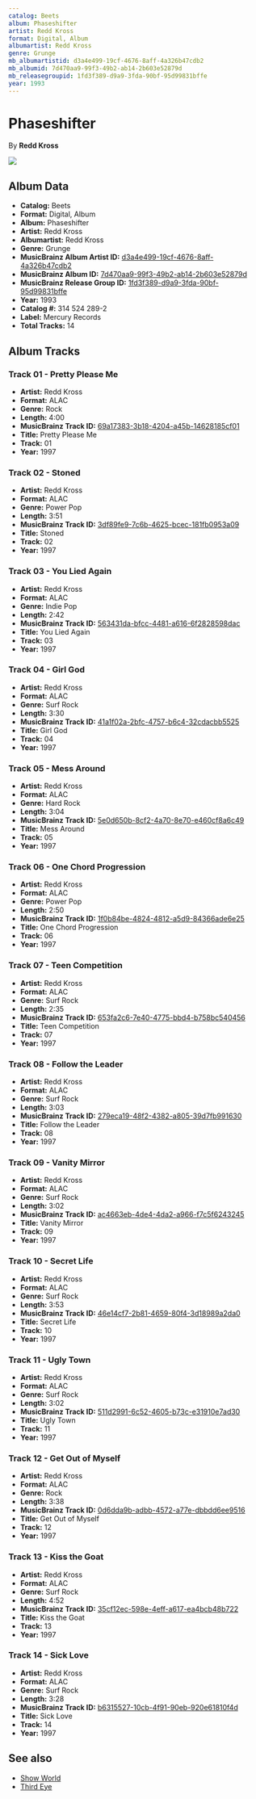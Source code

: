 ```yaml
---
catalog: Beets
album: Phaseshifter
artist: Redd Kross
format: Digital, Album
albumartist: Redd Kross
genre: Grunge
mb_albumartistid: d3a4e499-19cf-4676-8aff-4a326b47cdb2
mb_albumid: 7d470aa9-99f3-49b2-ab14-2b603e52879d
mb_releasegroupid: 1fd3f389-d9a9-3fda-90bf-95d99831bffe
year: 1993
---
```


# Phaseshifter

By **Redd Kross**

![](../../assets/beetscovers/Redd_Kross-Phaseshifter.jpg)

## Album Data

- **Catalog:** Beets
- **Format:** Digital, Album
- **Album:** Phaseshifter
- **Artist:** Redd Kross
- **Albumartist:** Redd Kross
- **Genre:** Grunge
- **MusicBrainz Album Artist ID:** [d3a4e499-19cf-4676-8aff-4a326b47cdb2](https://musicbrainz.org/artist/d3a4e499-19cf-4676-8aff-4a326b47cdb2)
- **MusicBrainz Album ID:** [7d470aa9-99f3-49b2-ab14-2b603e52879d](https://musicbrainz.org/release/7d470aa9-99f3-49b2-ab14-2b603e52879d)
- **MusicBrainz Release Group ID:** [1fd3f389-d9a9-3fda-90bf-95d99831bffe](https://musicbrainz.org/release-group/1fd3f389-d9a9-3fda-90bf-95d99831bffe)
- **Year:** 1993
- **Catalog #:** 314 524 289-2
- **Label:** Mercury Records
- **Total Tracks:** 14

## Album Tracks

### Track 01 - Pretty Please Me

- **Artist:** Redd Kross
- **Format:** ALAC
- **Genre:** Rock
- **Length:** 4:00
- **MusicBrainz Track ID:** [69a17383-3b18-4204-a45b-14628185cf01](https://musicbrainz.org/recording/69a17383-3b18-4204-a45b-14628185cf01)
- **Title:** Pretty Please Me
- **Track:** 01
- **Year:** 1997

### Track 02 - Stoned

- **Artist:** Redd Kross
- **Format:** ALAC
- **Genre:** Power Pop
- **Length:** 3:51
- **MusicBrainz Track ID:** [3df89fe9-7c6b-4625-bcec-181fb0953a09](https://musicbrainz.org/recording/3df89fe9-7c6b-4625-bcec-181fb0953a09)
- **Title:** Stoned
- **Track:** 02
- **Year:** 1997

### Track 03 - You Lied Again

- **Artist:** Redd Kross
- **Format:** ALAC
- **Genre:** Indie Pop
- **Length:** 2:42
- **MusicBrainz Track ID:** [563431da-bfcc-4481-a616-6f2828598dac](https://musicbrainz.org/recording/563431da-bfcc-4481-a616-6f2828598dac)
- **Title:** You Lied Again
- **Track:** 03
- **Year:** 1997

### Track 04 - Girl God

- **Artist:** Redd Kross
- **Format:** ALAC
- **Genre:** Surf Rock
- **Length:** 3:30
- **MusicBrainz Track ID:** [41a1f02a-2bfc-4757-b6c4-32cdacbb5525](https://musicbrainz.org/recording/41a1f02a-2bfc-4757-b6c4-32cdacbb5525)
- **Title:** Girl God
- **Track:** 04
- **Year:** 1997

### Track 05 - Mess Around

- **Artist:** Redd Kross
- **Format:** ALAC
- **Genre:** Hard Rock
- **Length:** 3:04
- **MusicBrainz Track ID:** [5e0d650b-8cf2-4a70-8e70-e460cf8a6c49](https://musicbrainz.org/recording/5e0d650b-8cf2-4a70-8e70-e460cf8a6c49)
- **Title:** Mess Around
- **Track:** 05
- **Year:** 1997

### Track 06 - One Chord Progression

- **Artist:** Redd Kross
- **Format:** ALAC
- **Genre:** Power Pop
- **Length:** 2:50
- **MusicBrainz Track ID:** [1f0b84be-4824-4812-a5d9-84366ade6e25](https://musicbrainz.org/recording/1f0b84be-4824-4812-a5d9-84366ade6e25)
- **Title:** One Chord Progression
- **Track:** 06
- **Year:** 1997

### Track 07 - Teen Competition

- **Artist:** Redd Kross
- **Format:** ALAC
- **Genre:** Surf Rock
- **Length:** 2:35
- **MusicBrainz Track ID:** [653fa2c6-7e40-4775-bbd4-b758bc540456](https://musicbrainz.org/recording/653fa2c6-7e40-4775-bbd4-b758bc540456)
- **Title:** Teen Competition
- **Track:** 07
- **Year:** 1997

### Track 08 - Follow the Leader

- **Artist:** Redd Kross
- **Format:** ALAC
- **Genre:** Surf Rock
- **Length:** 3:03
- **MusicBrainz Track ID:** [279eca19-48f2-4382-a805-39d7fb991630](https://musicbrainz.org/recording/279eca19-48f2-4382-a805-39d7fb991630)
- **Title:** Follow the Leader
- **Track:** 08
- **Year:** 1997

### Track 09 - Vanity Mirror

- **Artist:** Redd Kross
- **Format:** ALAC
- **Genre:** Surf Rock
- **Length:** 3:02
- **MusicBrainz Track ID:** [ac4663eb-4de4-4da2-a966-f7c5f6243245](https://musicbrainz.org/recording/ac4663eb-4de4-4da2-a966-f7c5f6243245)
- **Title:** Vanity Mirror
- **Track:** 09
- **Year:** 1997

### Track 10 - Secret Life

- **Artist:** Redd Kross
- **Format:** ALAC
- **Genre:** Surf Rock
- **Length:** 3:53
- **MusicBrainz Track ID:** [46e14cf7-2b81-4659-80f4-3d18989a2da0](https://musicbrainz.org/recording/46e14cf7-2b81-4659-80f4-3d18989a2da0)
- **Title:** Secret Life
- **Track:** 10
- **Year:** 1997

### Track 11 - Ugly Town

- **Artist:** Redd Kross
- **Format:** ALAC
- **Genre:** Surf Rock
- **Length:** 3:02
- **MusicBrainz Track ID:** [511d2991-6c52-4605-b73c-e31910e7ad30](https://musicbrainz.org/recording/511d2991-6c52-4605-b73c-e31910e7ad30)
- **Title:** Ugly Town
- **Track:** 11
- **Year:** 1997

### Track 12 - Get Out of Myself

- **Artist:** Redd Kross
- **Format:** ALAC
- **Genre:** Rock
- **Length:** 3:38
- **MusicBrainz Track ID:** [0d6dda9b-adbb-4572-a77e-dbbdd6ee9516](https://musicbrainz.org/recording/0d6dda9b-adbb-4572-a77e-dbbdd6ee9516)
- **Title:** Get Out of Myself
- **Track:** 12
- **Year:** 1997

### Track 13 - Kiss the Goat

- **Artist:** Redd Kross
- **Format:** ALAC
- **Genre:** Surf Rock
- **Length:** 4:52
- **MusicBrainz Track ID:** [35cf12ec-598e-4eff-a617-ea4bcb48b722](https://musicbrainz.org/recording/35cf12ec-598e-4eff-a617-ea4bcb48b722)
- **Title:** Kiss the Goat
- **Track:** 13
- **Year:** 1997

### Track 14 - Sick Love

- **Artist:** Redd Kross
- **Format:** ALAC
- **Genre:** Surf Rock
- **Length:** 3:28
- **MusicBrainz Track ID:** [b6315527-10cb-4f91-90eb-920e61810f4d](https://musicbrainz.org/recording/b6315527-10cb-4f91-90eb-920e61810f4d)
- **Title:** Sick Love
- **Track:** 14
- **Year:** 1997


## See also

- [Show World](Show_World.md)
- [Third Eye](Third_Eye.md)
